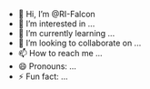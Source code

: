 - 👋 Hi, I’m @RI-Falcon
- 👀 I’m interested in ...
- 🌱 I’m currently learning ...
- 💞️ I’m looking to collaborate on ...
- 📫 How to reach me ...
- 😄 Pronouns: ...
- ⚡ Fun fact: ...

<!---
RI-Falcon/RI-Falcon is a ✨ special ✨ repository because its `README.md` (this file) appears on your GitHub profile.
You can click the Preview link to take a look at your changes.
--->

